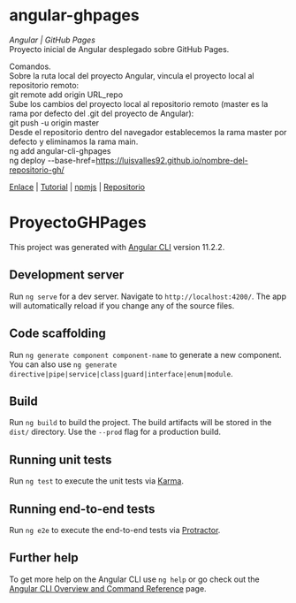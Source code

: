 # angular-ghpages
_Angular | GitHub Pages_  
Proyecto inicial de Angular desplegado sobre GitHub Pages.  
  
Comandos.  
Sobre la ruta local del proyecto Angular, vincula el proyecto local al repositorio remoto:  
git remote add origin URL_repo  
Sube los cambios del proyecto local al repositorio remoto (master es la rama por defecto del .git del proyecto de Angular):  
git push -u origin master  
Desde el repositorio dentro del navegador establecemos la rama master por defecto y eliminamos la rama main.  
ng add angular-cli-ghpages  
ng deploy --base-href=https://luisvalles92.github.io/nombre-del-repositorio-gh/
  
[Enlace](https://luisvalles92.github.io/angular-ghpages/) | [Tutorial](https://www.youtube.com/watch?v=lM4A6SBK1uQ) | [npmjs](https://www.npmjs.com/package/angular-cli-ghpages) | [Repositorio](https://github.com/LuisValles92/angular-ghpages)
  
# ProyectoGHPages

This project was generated with [Angular CLI](https://github.com/angular/angular-cli) version 11.2.2.

## Development server

Run `ng serve` for a dev server. Navigate to `http://localhost:4200/`. The app will automatically reload if you change any of the source files.

## Code scaffolding

Run `ng generate component component-name` to generate a new component. You can also use `ng generate directive|pipe|service|class|guard|interface|enum|module`.

## Build

Run `ng build` to build the project. The build artifacts will be stored in the `dist/` directory. Use the `--prod` flag for a production build.

## Running unit tests

Run `ng test` to execute the unit tests via [Karma](https://karma-runner.github.io).

## Running end-to-end tests

Run `ng e2e` to execute the end-to-end tests via [Protractor](http://www.protractortest.org/).

## Further help

To get more help on the Angular CLI use `ng help` or go check out the [Angular CLI Overview and Command Reference](https://angular.io/cli) page.
